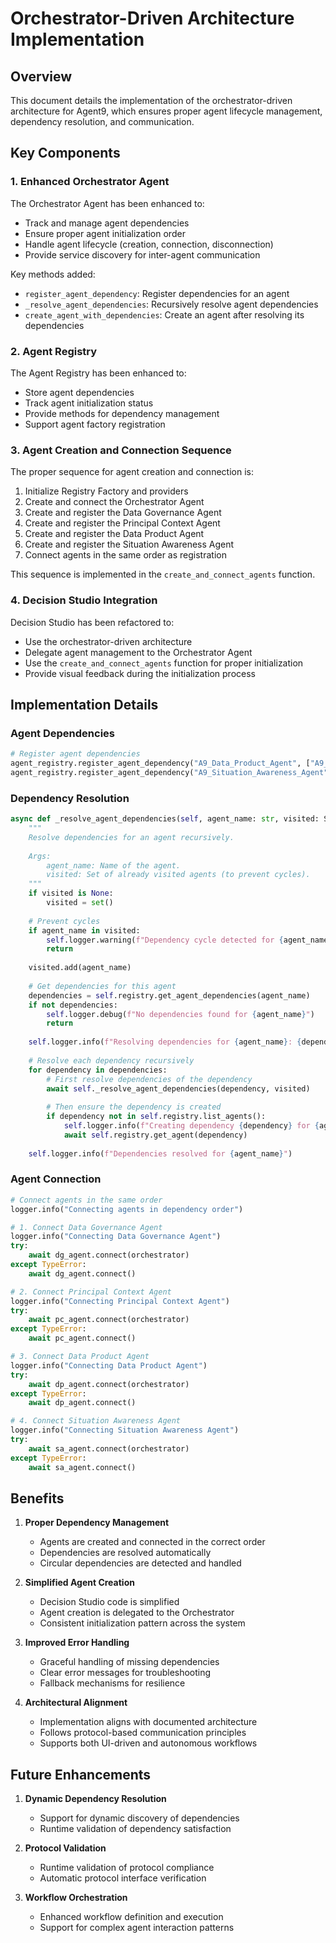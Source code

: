 # Orchestrator-Driven Architecture Implementation

## Overview

This document details the implementation of the orchestrator-driven architecture for Agent9, which ensures proper agent lifecycle management, dependency resolution, and communication.

## Key Components

### 1. Enhanced Orchestrator Agent

The Orchestrator Agent has been enhanced to:

- Track and manage agent dependencies
- Ensure proper agent initialization order
- Handle agent lifecycle (creation, connection, disconnection)
- Provide service discovery for inter-agent communication

Key methods added:
- `register_agent_dependency`: Register dependencies for an agent
- `_resolve_agent_dependencies`: Recursively resolve agent dependencies
- `create_agent_with_dependencies`: Create an agent after resolving its dependencies

### 2. Agent Registry

The Agent Registry has been enhanced to:

- Store agent dependencies
- Track agent initialization status
- Provide methods for dependency management
- Support agent factory registration

### 3. Agent Creation and Connection Sequence

The proper sequence for agent creation and connection is:

1. Initialize Registry Factory and providers
2. Create and connect the Orchestrator Agent
3. Create and register the Data Governance Agent
4. Create and register the Principal Context Agent
5. Create and register the Data Product Agent
6. Create and register the Situation Awareness Agent
7. Connect agents in the same order as registration

This sequence is implemented in the `create_and_connect_agents` function.

### 4. Decision Studio Integration

Decision Studio has been refactored to:

- Use the orchestrator-driven architecture
- Delegate agent management to the Orchestrator Agent
- Use the `create_and_connect_agents` function for proper initialization
- Provide visual feedback during the initialization process

## Implementation Details

### Agent Dependencies

```python
# Register agent dependencies
agent_registry.register_agent_dependency("A9_Data_Product_Agent", ["A9_Data_Governance_Agent"])
agent_registry.register_agent_dependency("A9_Situation_Awareness_Agent", ["A9_Data_Product_Agent", "A9_Principal_Context_Agent"])
```

### Dependency Resolution

```python
async def _resolve_agent_dependencies(self, agent_name: str, visited: Set[str] = None) -> None:
    """
    Resolve dependencies for an agent recursively.
    
    Args:
        agent_name: Name of the agent.
        visited: Set of already visited agents (to prevent cycles).
    """
    if visited is None:
        visited = set()
        
    # Prevent cycles
    if agent_name in visited:
        self.logger.warning(f"Dependency cycle detected for {agent_name}")
        return
        
    visited.add(agent_name)
    
    # Get dependencies for this agent
    dependencies = self.registry.get_agent_dependencies(agent_name)
    if not dependencies:
        self.logger.debug(f"No dependencies found for {agent_name}")
        return
        
    self.logger.info(f"Resolving dependencies for {agent_name}: {dependencies}")
    
    # Resolve each dependency recursively
    for dependency in dependencies:
        # First resolve dependencies of the dependency
        await self._resolve_agent_dependencies(dependency, visited)
        
        # Then ensure the dependency is created
        if dependency not in self.registry.list_agents():
            self.logger.info(f"Creating dependency {dependency} for {agent_name}")
            await self.registry.get_agent(dependency)
            
    self.logger.info(f"Dependencies resolved for {agent_name}")
```

### Agent Connection

```python
# Connect agents in the same order
logger.info("Connecting agents in dependency order")

# 1. Connect Data Governance Agent
logger.info("Connecting Data Governance Agent")
try:
    await dg_agent.connect(orchestrator)
except TypeError:
    await dg_agent.connect()

# 2. Connect Principal Context Agent
logger.info("Connecting Principal Context Agent")
try:
    await pc_agent.connect(orchestrator)
except TypeError:
    await pc_agent.connect()

# 3. Connect Data Product Agent
logger.info("Connecting Data Product Agent")
try:
    await dp_agent.connect(orchestrator)
except TypeError:
    await dp_agent.connect()

# 4. Connect Situation Awareness Agent
logger.info("Connecting Situation Awareness Agent")
try:
    await sa_agent.connect(orchestrator)
except TypeError:
    await sa_agent.connect()
```

## Benefits

1. **Proper Dependency Management**
   - Agents are created and connected in the correct order
   - Dependencies are resolved automatically
   - Circular dependencies are detected and handled

2. **Simplified Agent Creation**
   - Decision Studio code is simplified
   - Agent creation is delegated to the Orchestrator
   - Consistent initialization pattern across the system

3. **Improved Error Handling**
   - Graceful handling of missing dependencies
   - Clear error messages for troubleshooting
   - Fallback mechanisms for resilience

4. **Architectural Alignment**
   - Implementation aligns with documented architecture
   - Follows protocol-based communication principles
   - Supports both UI-driven and autonomous workflows

## Future Enhancements

1. **Dynamic Dependency Resolution**
   - Support for dynamic discovery of dependencies
   - Runtime validation of dependency satisfaction

2. **Protocol Validation**
   - Runtime validation of protocol compliance
   - Automatic protocol interface verification

3. **Workflow Orchestration**
   - Enhanced workflow definition and execution
   - Support for complex agent interaction patterns
